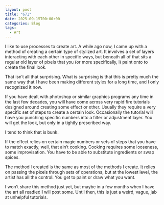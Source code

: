 ```yaml
---
layout: post
title: "671"
date: 2025-09-15T00:00:00
categories: Blog
tags:
  - Art
---
```

I like to use processes to create art. A while ago now, I came up with a method of creating a certain type of stylized art. It involves a set of layers interacting with each other in specific ways, but beneath all of that sits a regular old layer of pixels that you (or more specifically, I) paint onto to create the final look.

That isn’t all that surprising. What is surprising is that this is pretty much the same way that I have been making different styles for a long time, and I only recognized it now.

If you have dealt with photoshop or similar graphics programs any time in the last few decades, you will have come across very rapid fire tutorials designed around creating some effect or other. Usually they require a very specific set of steps to create a certain look. Occasionally the tutorial will have you punching specific numbers into a filter or adjustment layer. You will get the look, but only in a tightly prescribed way.

I tend to think that is bunk. 

If the effect relies on certain magic numbers or sets of steps that you have to match exactly, well, that ain’t cooking. Cooking requires some looseness, some improvisation. You have to be able to substitute ingredients or swap spices. 

The method I created is the same as most of the methods I create. It relies on passing the pixels through sets of operations, but at the lowest level, the artist has all the control. You get to paint or draw what you want.

I won’t share this method just yet, but maybe in a few months when I have the art all readied I will post some. Until then, this is just a weird, vague, jab at unhelpful tutorials. 